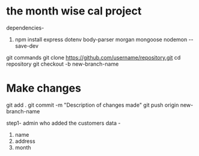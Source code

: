 # the month wise cal project
dependencies-
1.   npm install express dotenv body-parser morgan mongoose nodemon --save-dev










git commands
git clone https://github.com/username/repository.git
cd repository
git checkout -b new-branch-name
# Make changes
git add .
git commit -m "Description of changes made"
git push origin new-branch-name


step1-
admin who added the customers data -
1. name
2. address 
3. month